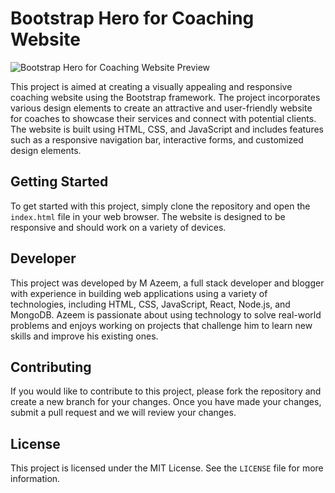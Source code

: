 # Bootstrap Hero for Coaching Website

![Bootstrap Hero for Coaching Website Preview](./preview.png)

This project is aimed at creating a visually appealing and responsive coaching website using the Bootstrap framework. The project incorporates various design elements to create an attractive and user-friendly website for coaches to showcase their services and connect with potential clients. The website is built using HTML, CSS, and JavaScript and includes features such as a responsive navigation bar, interactive forms, and customized design elements.

## Getting Started

To get started with this project, simply clone the repository and open the `index.html` file in your web browser. The website is designed to be responsive and should work on a variety of devices.

## Developer

This project was developed by M Azeem, a full stack developer and blogger with experience in building web applications using a variety of technologies, including HTML, CSS, JavaScript, React, Node.js, and MongoDB. Azeem is passionate about using technology to solve real-world problems and enjoys working on projects that challenge him to learn new skills and improve his existing ones.

## Contributing

If you would like to contribute to this project, please fork the repository and create a new branch for your changes. Once you have made your changes, submit a pull request and we will review your changes.

## License

This project is licensed under the MIT License. See the `LICENSE` file for more information.
